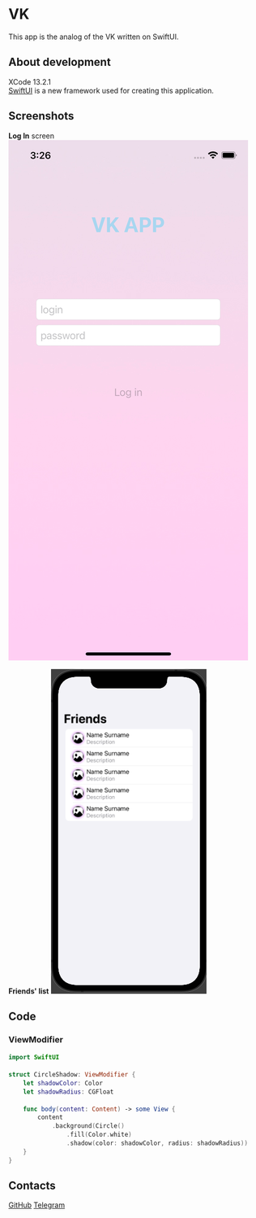 # VK

This app is the analog of the VK written on SwiftUI.

## About development

XCode 13.2.1\
[SwiftUI](https://developer.apple.com/xcode/swiftui/) is a new framework used for creating this application. 

## Screenshots
 __Log In__ screen 
![](https://github.com/uncnvlk/SwiftUI_VKApp/blob/master/images/logIn.png?raw=true)

__Friends' list__
![logIn](https://github.com/uncnvlk/SwiftUI_VKApp/blob/master/images/FriendsList.png?raw=true)


## Code

### ViewModifier
```swift
import SwiftUI

struct CircleShadow: ViewModifier {
    let shadowColor: Color
    let shadowRadius: CGFloat
    
    func body(content: Content) -> some View {
        content
            .background(Circle()
                .fill(Color.white)
                .shadow(color: shadowColor, radius: shadowRadius))
    }
}

```

## Contacts
[GitHub](https://github.com/uncnvlk)
[Telegram](https://t.me/lisa_exe)
